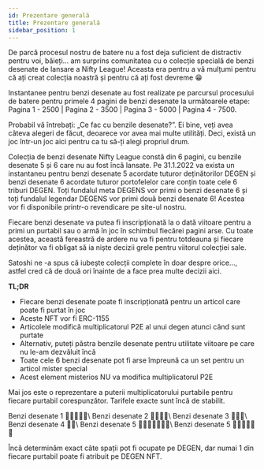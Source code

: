 ```yaml
---
id: Prezentare generală
title: Prezentare generală
sidebar_position: 1
---
```


De parcă procesul nostru de batere nu a fost deja suficient de distractiv pentru voi, băieți... am surprins comunitatea cu o colecție specială de benzi desenate de lansare a Nifty League! Aceasta era pentru a vă mulțumi pentru că ați creat colecția noastră și pentru că ați fost devreme 😁

Instantanee pentru benzi desenate au fost realizate pe parcursul procesului de batere pentru primele 4 pagini de benzi desenate la următoarele etape: Pagina 1 - 2500 | Pagina 2 - 3500 | Pagina 3 - 5000 | Pagina 4 - 7500.

Probabil vă întrebați: „Ce fac cu benzile desenate?”. Ei bine, veți avea câteva alegeri de făcut, deoarece vor avea mai multe utilități. Deci, există un joc într-un joc aici pentru ca tu să-ți alegi propriul drum.

Colecția de benzi desenate Nifty League constă din 6 pagini, cu benzile desenate 5 și 6 care nu au fost încă lansate. Pe 31.1.2022 va exista un instantaneu pentru benzi desenate 5 acordate tuturor deținătorilor DEGEN și benzi desenate 6 acordate tuturor portofelelor care conțin toate cele 6 triburi DEGEN. Toți fundalul meta DEGENS vor primi o benzi desenate 6 și toți fundalul legendar DEGENS vor primi două benzi desenate 6! Acestea vor fi disponibile printr-o revendicare pe site-ul nostru.

Fiecare benzi desenate va putea fi inscripționată la o dată viitoare pentru a primi un purtabil sau o armă în joc în schimbul fiecărei pagini arse. Cu toate acestea, această fereastră de ardere nu va fi pentru totdeauna și fiecare deținător va fi obligat să ia niște decizii grele pentru viitorul colecției sale.

Satoshi ne -a spus că iubește colecții complete în doar despre orice…, astfel cred că de două ori înainte de a face prea multe decizii aici.

**TL;DR**

- Fiecare benzi desenate poate fi inscripționată pentru un articol care poate fi purtat în joc
- Aceste NFT vor fi ERC-1155
- Articolele modifică multiplicatorul P2E al unui degen atunci când sunt purtate
- Alternativ, puteți păstra benzile desenate pentru utilitate viitoare pe care nu le-am dezvăluit încă
- Toate cele 6 benzi desenate pot fi arse împreună ca un set pentru un articol mister special
- Acest element misterios NU va modifica multiplicatorul P2E

Mai jos este o reprezentare a puterii multiplicatorului purtabile pentru fiecare purtabil corespunzător. Tarifele exacte sunt încă de stabilit.

Benzi desenate 1 💪💪💪💪💪\ Benzi desenate 2 💪💪💪💪\ Benzi desenate 3 💪💪💪\ Benzi desenate 4 💪💪\ Benzi desenate 5 💪💪💪💪💪💪💪\ Benzi desenate 5 💪💪💪💪💪💪


Încă determinăm exact câte spații pot fi ocupate pe DEGEN, dar numai 1 din fiecare purtabil poate fi atribuit pe DEGEN NFT. 
